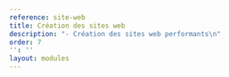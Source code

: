 ```yaml
---
reference: site-web
title: Création des sites web
description: "- Création des sites web performants\n"
order: 7
'': ''
layout: modules
---
```

